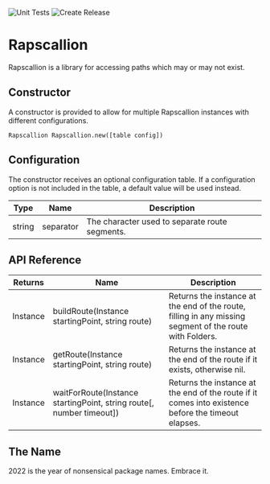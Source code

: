 ![Unit Tests](https://github.com/chipioindustries/rapscallion/workflows/Unit%20Tests/badge.svg)
![Create Release](https://github.com/chipioindustries/rapscallion/workflows/Create%20Release/badge.svg)

# Rapscallion

Rapscallion is a library for accessing paths which may or may not exist.

## Constructor

A constructor is provided to allow for multiple Rapscallion instances with different configurations.

`Rapscallion Rapscallion.new([table config])`

## Configuration

The constructor receives an optional configuration table. If a configuration option is not included in the table, a default value will be used instead.

|Type|Name|Description|
|-|-|-|
|string|separator|The character used to separate route segments.|

## API Reference

|Returns|Name|Description|
|-|-|-|
|Instance|buildRoute(Instance startingPoint, string route)|Returns the instance at the end of the route, filling in any missing segment of the route with Folders.|
|Instance|getRoute(Instance startingPoint, string route)|Returns the instance at the end of the route if it exists, otherwise nil.|
|Instance|waitForRoute(Instance startingPoint, string route[, number timeout])|Returns the instance at the end of the route if it comes into existence before the timeout elapses.|

## The Name

2022 is the year of nonsensical package names. Embrace it.
